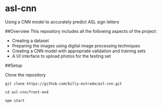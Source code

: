 # asl-cnn
Using a CNN model to accurately predict ASL sign letters

##Overview
This repository includes all the following aspects of the project:
- Creating a dataset
- Preparing the images using digital image processing techniques
- Creating a CNN model with appropriate validation and training sets
- A UI interface to upload photos for the testing set

##Setup 

Clone the repository
```
git clone https://github.com/billy-estrada/asl-cnn.git
```
```
cd asl-cnn/front-end
```
```
npm start
```

